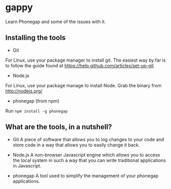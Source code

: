 gappy
=====

Learn Phonegap and some of the issues with it.



Installing the tools
--------------------

- Git

For Linux, use your package manager to install git.
The easiest way by far is to follow the guide found at https://help.github.com/articles/set-up-git

- Node.js

For Linux, use your package manage to install Node.
Grab the binary from http://nodejs.org/

- phonegap (from npm)

Run `npm install -g phonegap`


What are the tools, in a nutshell?
-------------------

- Git
A piece of software that allows you to log changes to your code and store code in a way that allows you to easily change it back.

- Node.js
A non-browser Javascript engine which allows you to access the local system in such a way that you can write traditional applications in Javascript.

- phonegap
A tool used to simplify the management of your phonegap applications.
